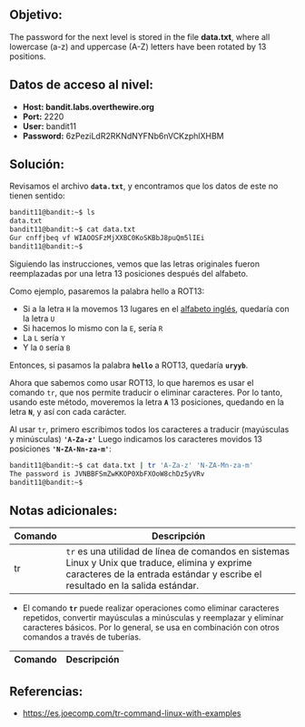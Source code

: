 ## Objetivo:
The password for the next level is stored in the file **data.txt**, where all lowercase (a-z) and uppercase (A-Z) letters have been rotated by 13 positions.

## Datos de acceso al nivel:
- **Host: bandit.labs.overthewire.org** 
- **Port:** 2220
- **User:** bandit11
- **Password:** 6zPeziLdR2RKNdNYFNb6nVCKzphlXHBM

## Solución:
Revisamos el archivo **``data.txt``**, y encontramos que los datos de este no tienen sentido:

```bash
bandit11@bandit:~$ ls
data.txt
bandit11@bandit:~$ cat data.txt
Gur cnffjbeq vf WIAOOSFzMjXXBC0KoSKBbJ8puQm5lIEi
bandit11@bandit:~$
```

Siguiendo las instrucciones, vemos que las letras originales fueron reemplazadas por una letra 13 posiciones después del alfabeto.

Como ejemplo, pasaremos la palabra hello a ROT13:

-   Si a la letra `H` la movemos 13 lugares en el [alfabeto inglés](https://www.inglessencillo.com/el-alfabeto), quedaría con la letra `U`
-   Si hacemos lo mismo con la `E`, sería `R`
-   La `L` sería `Y`
-   Y la `O` sería `B`

Entonces, si pasamos la palabra **`hello`** a ROT13, quedaría **`uryyb`**.

Ahora que sabemos como usar ROT13, lo que haremos es usar el comando `tr`, que nos permite traducir o eliminar caracteres. Por lo tanto, usando este método, moveremos la letra **`A`** 13 posiciones, quedando en la letra **`N`**, y así con cada carácter.

Al usar `tr`, primero escribimos todos los caracteres a traducir (mayúsculas y minúsculas) **`'A-Za-z'`** Luego indicamos los caracteres movidos 13 posiciones **``'N-ZA-Nn-za-m'``**:

```bash
bandit11@bandit:~$ cat data.txt | tr 'A-Za-z' 'N-ZA-Mn-za-m'
The password is JVNBBFSmZwKKOP0XbFXOoW8chDz5yVRv
bandit11@bandit:~$
```

## Notas adicionales:

| Comando | Descripción |
| --- |  ---|
| tr | `tr` es una utilidad de línea de comandos en sistemas Linux y Unix que traduce, elimina y exprime caracteres de la entrada estándar y escribe el resultado en la salida estándar.

- El comando **`tr`** puede realizar operaciones como eliminar caracteres repetidos, convertir mayúsculas a minúsculas y reemplazar y eliminar caracteres básicos. Por lo general, se usa en combinación con otros comandos a través de tuberías.

| Comando | Descripción |
| ------- | ----------- |





## Referencias:
- https://es.joecomp.com/tr-command-linux-with-examples